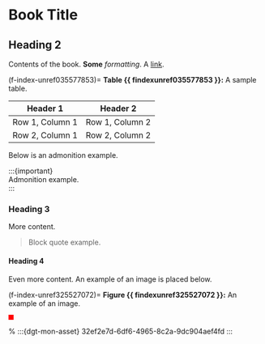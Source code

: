 # Book Title

## Heading 2

Contents of the book. **Some** *formatting*. A [link](https://example.com/).



(f-index-unref035577853)=
**Table {{ findexunref035577853 }}:** A sample table.



| Header 1 | Header 2 |
| --- | --- |
| Row 1, Column 1 | Row 1, Column 2 |
| Row 2, Column 1 | Row 2, Column 2 |

 

Below is an admonition example.

:::{important}   
Admonition example.  
:::

### Heading 3

More content.

> Block quote example.

#### Heading 4

Even more content. An example of an image is placed below.



(f-index-unref325527072)=
**Figure {{ findexunref325527072 }}:** An example of an image.

![The  Alt  Text](data:image/png;base64,iVBORw0KGgoAAAANSUhEUgAAAAoAAAAKCAIAAAACUFjqAAAAAXNSR0IArs4c6QAAAAlwSFlzAAAOvgAADr4B6kKxwAAAABNJREFUKFNj/M+ADzDhlWUYqdIAQSwBE8U+X40AAAAASUVORK5CYII=)


% :::{dgt-mon-asset} 32ef2e7d-6df6-4965-8c2a-9dc904aef4fd :::


